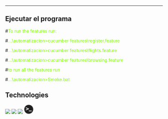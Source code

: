 

---
## Ejecutar el programa


#<span style="color:chartreuse">To run the features run:</span>

#<span style="color:chartreuse">...\automatizacion>cucumber features\register.feature</span>

#<span style="color:chartreuse">...\automatizacion>cucumber features\flights.feature</span>

#<span style="color:chartreuse">...\automatizacion>cucumber features\browsing.feature</span>


#<span style="color:chartreuse">to run all the features run</span>

#<span style="color:chartreuse">...\automatizacion>Smoke.bat</span>

## Technologies

<code><img height="30" src="https://img1.daumcdn.net/thumb/R800x0/?scode=mtistory2&fname=https:%2F%2Fblog.kakaocdn.net%2Fdn%2FkFjXZ%2FbtqzpG9lZde%2FkvdVKFK7R6g2IQdQkj6XYK%2Fimg.png"></code>
<code><img height="30" src="https://www.trickydefects.com/wp-content/uploads/2018/02/selenium.png"></code>
<code><img height="30" src="https://rebelcapybarastudio.com/wp-content/uploads/2022/09/Logo_web.png"></code>
<code><img height="30" src="https://raw.githubusercontent.com/github/explore/80688e429a7d4ef2fca1e82350fe8e3517d3494d/topics/terminal/terminal.png"></code>
